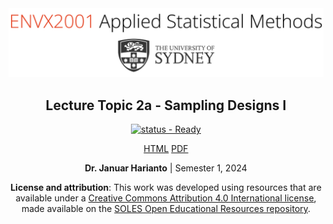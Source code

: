 <div align="center">
<img width="600em" src="_assets/banner_envx2001.png"/>

## Lecture Topic 2a - Sampling Designs I

[![status - Ready](https://img.shields.io/badge/status-Ready-success?style=for-the-badge)](#)

[HTML][HTML] [PDF][PDF]

**Dr. Januar Harianto** | Semester 1, 2024

**License and attribution**: This work was developed using resources that are available under a [Creative Commons Attribution 4.0 International license][cc-by], made available on the [SOLES Open Educational Resources repository][soles-oer].

[cc-by]: http://creativecommons.org/licenses/by/4.0/
[soles-oer]: https://github.com/usyd-soles-edu

</div>

[HTML]: https://envx-resources.github.io/ENVX2001-2024-Lecture-Topic02a/
[PDF]: https://envx-resources.github.io/ENVX2001-2024-Lecture-Topic02b/Lecture-02b.pdf
